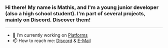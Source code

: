 ### Hi there! My name is Mathis, and I'm a young junior developer (also a high school student). I'm part of several projects, mainly on Discord. Discover them!

---

- 🔭 I’m currently working on [Platforms](https://neldox.tech)
- 📫 How to reach me: [Discord](https://discord.com/users/938588350942707783) & [E-Mail](mailto:contact@neldox.tech)

